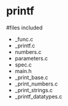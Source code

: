 # printf
#files included
- _func.c
- _printf.c
- numbers.c
- parameters.c
- spec.c
- main.h
- _print_base.c
- _print_numbers.c
- _print_strings.c
- _printf_datatypes.c
